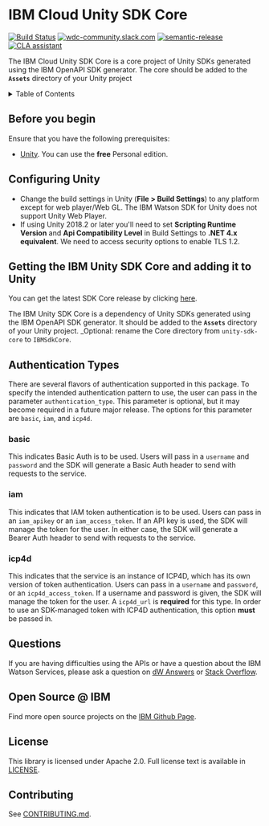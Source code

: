 # IBM Cloud Unity SDK Core

[![Build Status](https://travis-ci.org/IBM/unity-sdk-core.svg?branch=master)](https://travis-ci.org/IBM/unity-sdk-core/)
[![wdc-community.slack.com](https://wdc-slack-inviter.mybluemix.net/badge.svg)](http://wdc-slack-inviter.mybluemix.net/)
[![semantic-release](https://img.shields.io/badge/%20%20%F0%9F%93%A6%F0%9F%9A%80-semantic--release-e10079.svg)](https://github.com/semantic-release/semantic-release)
[![CLA assistant](https://cla-assistant.io/readme/badge/IBM/unity-sdk-core)](https://cla-assistant.io/IBM/unity-sdk-core)

The IBM Cloud Unity SDK Core is a core project of Unity SDKs generated using the IBM OpenAPI SDK generator. The core should be added to the **`Assets`** directory of your Unity project

<details>
  <summary>Table of Contents</summary>

  * [Before you begin](#before-you-begin)
  * [Configuring Unity](#configuring-unity)
  * [Getting the IBM Cloud Unity SDK Core and adding it to Unity](#getting-the-ibm-unity-sdk-core-and-adding-it-to-unity)
  * [Questions](#questions)
  * [Open Source @ IBM](#open-source--ibm)
  * [License](#license)
  * [Contributing](#contributing)

</details>

## Before you begin

Ensure that you have the following prerequisites:

* [Unity][get_unity]. You can use the **free** Personal edition.

## Configuring Unity

* Change the build settings in Unity (**File > Build Settings**) to any platform except for web player/Web GL. The IBM Watson SDK for Unity does not support Unity Web Player.
* If using Unity 2018.2 or later you'll need to set **Scripting Runtime Version** and **Api Compatibility Level** in Build Settings to **.NET 4.x equivalent**. We need to access security options to enable TLS 1.2.

## Getting the IBM Unity SDK Core and adding it to Unity

You can get the latest SDK Core release by clicking [here][latest_release_core].

The IBM Unity SDK Core is a dependency of Unity SDKs generated using the IBM OpenAPI SDK generator. It should be added to the  **`Assets`** directory of your Unity project. _Optional: rename the Core directory from `unity-sdk-core` to `IBMSdkCore`.

## Authentication Types

There are several flavors of authentication supported in this package. To specify the intended authentication pattern to use, the user can pass in the parameter `authentication_type`. This parameter is optional, but it may become required in a future major release. The options for this parameter are `basic`, `iam`, and `icp4d`.

### basic

This indicates Basic Auth is to be used. Users will pass in a `username` and `password` and the SDK will generate a Basic Auth header to send with requests to the service.

### iam

This indicates that IAM token authentication is to be used. Users can pass in an `iam_apikey` or an `iam_access_token`. If an API key is used, the SDK will manage the token for the user. In either case, the SDK will generate a Bearer Auth header to send with requests to the service.

### icp4d

This indicates that the service is an instance of ICP4D, which has its own version of token authentication. Users can pass in a `username` and `password`, or an `icp4d_access_token`. If a username and password is given, the SDK will manage the token for the user.
A `icp4d_url` is **required** for this type. In order to use an SDK-managed token with ICP4D authentication, this option **must** be passed in.

## Questions

If you are having difficulties using the APIs or have a question about the IBM Watson Services, please ask a question on
[dW Answers](https://developer.ibm.com/answers/questions/ask/?topics=watson)
or [Stack Overflow](http://stackoverflow.com/questions/ask?tags=ibm-watson).

## Open Source @ IBM

Find more open source projects on the [IBM Github Page](http://ibm.github.io/).

## License

This library is licensed under Apache 2.0. Full license text is available in [LICENSE](LICENSE).

## Contributing

See [CONTRIBUTING.md](.github/CONTRIBUTING.md).

[get_unity]: https://unity3d.com/get-unity
[latest_release_core]: https://github.com/IBM/unity-sdk-core/releases/latest
